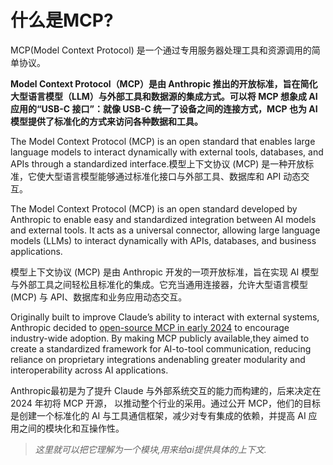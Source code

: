 # 什么是MCP?

MCP(Model Context Protocol) 是一个通过专用服务器处理工具和资源调用的简单协议。

**Model Context Protocol（MCP）是由 Anthropic 推出的开放标准，旨在简化大型语言模型（LLM）与外部工具和数据源的集成方式。可以将 MCP 想象成 AI 应用的“USB-C 接口”：就像 USB-C 统一了设备之间的连接方式，MCP 也为 AI 模型提供了标准化的方式来访问各种数据和工具。**

The Model Context Protocol (MCP) is an open standard that enables large language models to interact dynamically with external tools, databases, and APIs through a standardized interface.模型上下文协议 (MCP) 是一种开放标准，它使大型语言模型能够通过标准化接口与外部工具、数据库和 API 动态交互。

The Model Context Protocol (MCP) is an open standard developed by Anthropic to enable easy and standardized integration between AI models and external tools. It acts as a universal connector, allowing large language models (LLMs) to interact dynamically with APIs, databases, and business applications.

模型上下文协议 (MCP) 是由 Anthropic 开发的一项开放标准，旨在实现 AI 模型与外部工具之间轻松且标准化的集成。它充当通用连接器，允许大型语言模型 (MCP) 与 API、数据库和业务应用动态交互。

Originally built to improve Claude’s ability to interact with external systems, Anthropic decided to [open-source MCP in early 2024](https://www.anthropic.com/news/model-context-protocol) to encourage industry-wide adoption. By making MCP publicly available,they aimed to create a standardized framework for AI-to-tool
communication, reducing reliance on proprietary integrations andenabling greater modularity and interoperability across AI applications.

Anthropic最初是为了提升 Claude 与外部系统交互的能力而构建的，后来决定在 2024 年初将 MCP 开源， 以推动整个行业的采用。通过公开 MCP，他们的目标是创建一个标准化的 AI 与工具通信框架，减少对专有集成的依赖，并提高 AI 应用之间的模块化和互操作性。

> *这里就可以把它理解为一个模块,用来给ai提供具体的上下文.*
